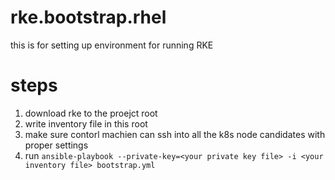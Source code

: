 # rke.bootstrap.rhel
this is for setting up environment for running RKE

# steps
1. download rke to the proejct root
2. write inventory file in this root
3. make sure contorl machien can ssh into all the k8s node candidates with proper settings
4. run `ansible-playbook --private-key=<your private key file> -i <your inventory file> bootstrap.yml`
